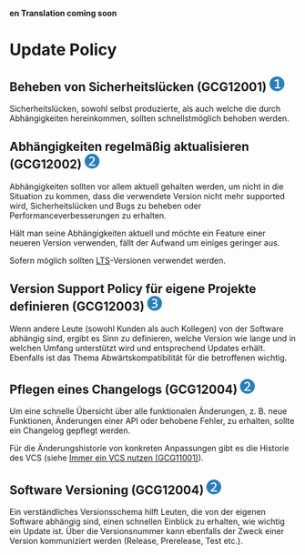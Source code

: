 **en Translation coming soon**

# Update Policy

## Beheben von Sicherheitslücken (GCG12001) <img src="/img/1.png" alt="recommendation level 1" />
Sicherheitslücken, sowohl selbst produzierte, als auch welche die durch
Abhängigkeiten hereinkommen, sollten schnellstmöglich behoben werden.

## Abhängigkeiten regelmäßig aktualisieren (GCG12002) <img src="/img/2.png" alt="recommendation level 2" />
Abhängigkeiten sollten vor allem aktuell gehalten werden, um nicht in die
Situation zu kommen, dass die verwendete Version nicht mehr supported wird,
Sicherheitslücken und Bugs zu beheben oder Performanceverbesserungen zu
erhalten.

Hält man seine Abhängigkeiten aktuell und möchte ein Feature einer neueren
Version verwenden, fällt der Aufwand um einiges geringer aus.

Sofern möglich sollten [LTS][lts]-Versionen verwendet werden.

## Version Support Policy für eigene Projekte definieren (GCG12003) <img src="/img/3.png" alt="recommendation level 3" />
Wenn andere Leute (sowohl Kunden als auch Kollegen) von der Software abhängig
sind, ergibt es Sinn zu definieren, welche Version wie lange und in welchen
Umfang unterstützt wird und entsprechend Updates erhält. Ebenfalls ist das Thema
Abwärtskompatibilität für die betroffenen wichtig.

## Pflegen eines Changelogs (GCG12004) <img src="/img/2.png" alt="recommendation level 2" />
Um eine schnelle Übersicht über alle funktionalen Änderungen, z. B. neue
Funktionen, Änderungen einer API oder behobene Fehler, zu erhalten, sollte ein
Changelog gepflegt werden.

Für die Änderungshistorie von konkreten Anpassungen gibt es die Historie des VCS
(siehe [Immer ein VCS nutzen (GCG11001)][gcg11001]).

## Software Versioning (GCG12004) <img src="/img/2.png" alt="recommendation level 2" />
Ein verständliches Versionsschema hilft Leuten, die von der eigenen Software
abhängig sind, einen schnellen Einblick zu erhalten, wie wichtig ein Update ist.
Über die Versionsnummer kann ebenfalls der Zweck einer Version kommuniziert
werden (Release, Prerelease, Test etc.).

[lts]: https://en.wikipedia.org/wiki/Long-term_support
[gcg11001]: /en/guidelines/general/11000/#immer-ein-vcs-nutzen-gcg11001
